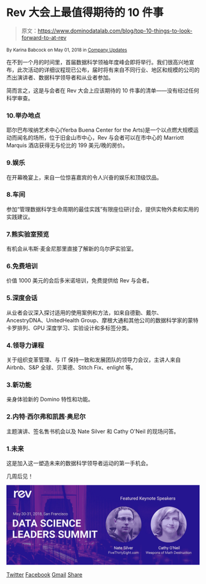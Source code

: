 # Rev 大会上最值得期待的 10 件事

> 原文：<https://www.dominodatalab.com/blog/top-10-things-to-look-forward-to-at-rev>

<small class="t-small">By Karina Babcock on May 01, 2018 in [Company Updates](/blog/company-updates/)</small>

在不到一个月的时间里，首届数据科学领袖年度峰会即将举行。我们很高兴地宣布，此次活动的详细议程现已公布，届时将有来自不同行业、地区和规模的公司的杰出演讲者、数据科学领导者和从业者参加。

简而言之，这是与会者在 Rev 大会上应该期待的 10 件事的清单——没有经过任何科学审查。

### 10.举办地点

耶尔巴布埃纳艺术中心(Yerba Buena Center for the Arts)是一个以点燃大规模运动而闻名的场所，位于旧金山市中心，Rev 与会者可以在市中心的 Marriott Marquis 酒店获得无与伦比的 199 美元/晚的房价。

### 9.娱乐

在开幕晚宴上，来自一位惊喜嘉宾的令人兴奋的娱乐和顶级饮品。

### 8.车间

参加“管理数据科学生命周期的最佳实践”有限座位研讨会，提供实物外卖和实用的实践建议。

### 7.熊实验室预览

有机会从韦斯·麦金尼那里直接了解新的乌尔萨实验室。

### 6.免费培训

价值 1000 美元的会后多米诺培训，免费提供给 Rev 与会者。

### 5.深度会话

从业者会议深入探讨适用的使用案例和方法，如来自德勤、戴尔、AncestryDNA、UnitedHealth Group、摩根大通和其他公司的数据科学家的蒙特卡罗排列、GPU 深度学习、实验设计和多标签分类。

### 4.领导力课程

关于组织变革管理、与 IT 保持一致和发展团队的领导力会议，主讲人来自 Airbnb、S&P 全球、贝莱德、Stitch Fix、enlight 等。

### 3.新功能

亲身体验新的 Domino 特性和功能。

### 2.内特·西尔弗和凯茜·奥尼尔

主题演讲、签名售书机会以及 Nate Silver 和 Cathy O'Neil 的现场问答。

### 1.未来

这是加入这一塑造未来的数据科学领导者运动的第一手机会。

几周后见！

![null](img/2780434f881cd74266624df0e7544f44.png)

[Twitter](/#twitter) [Facebook](/#facebook) [Gmail](/#google_gmail) [Share](https://www.addtoany.com/share#url=https%3A%2F%2Fwww.dominodatalab.com%2Fblog%2Ftop-10-things-to-look-forward-to-at-rev%2F&title=Top%2010%20Things%20to%20Look%20Forward%20to%20at%20Rev)